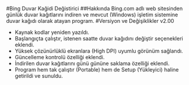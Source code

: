 #Bing Duvar Kağidi Değistirici
##Hakkında
Bing.com adlı web sitesinden günlük duvar kağıtlarını indiren ve mevcut (Windows) işletim sistemine duvar kağıdı olarak atayan program.
#Versiyon ve Değişiklikler
    v2.00
<ul>
  <li>Kaynak kodlar yeniden yazıldı.</li>
  <li> Başlangıçta çalıştır, istenen saatte duvar kağıdını değiştir seçenekleri eklendi.</li>
  <li>Yüksek çözünürlüklü ekranlara (High DPI) uyumlu görünüm sağlandı.</li>
  <li>Güncelleme kontrolü özelliği eklendi.</li>
  <li>İndirilen duvar kağıtlarını günü gününe saklama özelliği eklendi.</li>
  <li>Program hem tak çalıştır (Portable) hem de Setup (Yükleyici) haline getirildi ve sunuldu.
  </li>
</ul>
